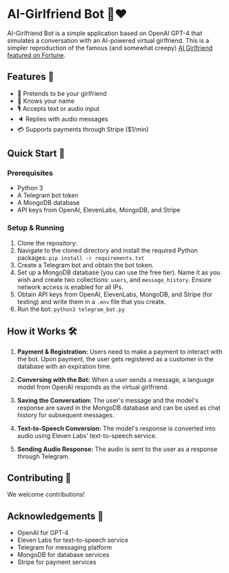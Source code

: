 # AI-Girlfriend Bot 🤖❤️

AI-Girlfriend Bot is a simple application based on OpenAI GPT-4 that simulates a conversation with an AI-powered virtual girlfriend. This is a simpler reproduction of the famous (and somewhat creepy) [AI Girlfriend featured on Fortune](https://fortune.com/2023/05/09/snapchat-influencer-launches-carynai-virtual-girlfriend-bot-openai-gpt4/).

## Features 🌟
- 🧡 Pretends to be your girlfriend
- 📛 Knows your name
- 🎙️ Accepts text or audio input
- 🔈 Replies with audio messages
- 💳 Supports payments through Stripe ($1/min)

## Quick Start 🚀

### Prerequisites
- Python 3
- A Telegram bot token
- A MongoDB database
- API keys from OpenAI, ElevenLabs, MongoDB, and Stripe

### Setup & Running
1. Clone the repository:
2. Navigate to the cloned directory and install the required Python packages: ```pip install -r requirements.txt```
3. Create a Telegram bot and obtain the bot token.
4. Set up a MongoDB database (you can use the free tier). Name it as you wish and create two collections: `users`, and `message_history`. Ensure network access is enabled for all IPs.
5. Obtain API keys from OpenAI, ElevenLabs, MongoDB, and Stripe (for testing) and write them in a `.env` file that you create.
6. Run the bot: ```python3 telegram_bot.py```


## How it Works 🛠️

1. **Payment & Registration:** Users need to make a payment to interact with the bot. Upon payment, the user gets registered as a customer in the database with an expiration time.

2. **Conversing with the Bot:** When a user sends a message, a language model from OpenAI responds as the virtual girlfriend.

3. **Saving the Conversation:** The user's message and the model's response are saved in the MongoDB database and can be used as chat history for subsequent messages.

4. **Text-to-Speech Conversion:** The model's response is converted into audio using Eleven Labs' text-to-speech service.

5. **Sending Audio Response:** The audio is sent to the user as a response through Telegram.

## Contributing 🤝
We welcome contributions!

## Acknowledgements 🙏
- OpenAI for GPT-4
- Eleven Labs for text-to-speech service
- Telegram for messaging platform
- MongoDB for database services
- Stripe for payment services
